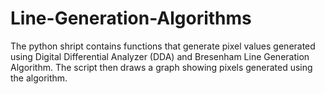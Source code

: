 # Line-Generation-Algorithms
The python shript contains functions that generate pixel values generated using Digital Differential Analyzer (DDA) and Bresenham Line Generation Algorithm. The script then draws a graph showing pixels generated using the algorithm.
